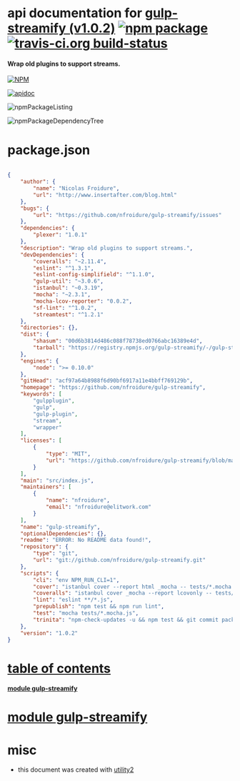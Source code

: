 # api documentation for  [gulp-streamify (v1.0.2)](https://github.com/nfroidure/gulp-streamify)  [![npm package](https://img.shields.io/npm/v/npmdoc-gulp-streamify.svg?style=flat-square)](https://www.npmjs.org/package/npmdoc-gulp-streamify) [![travis-ci.org build-status](https://api.travis-ci.org/npmdoc/node-npmdoc-gulp-streamify.svg)](https://travis-ci.org/npmdoc/node-npmdoc-gulp-streamify)
#### Wrap old plugins to support streams.

[![NPM](https://nodei.co/npm/gulp-streamify.png?downloads=true)](https://www.npmjs.com/package/gulp-streamify)

[![apidoc](https://npmdoc.github.io/node-npmdoc-gulp-streamify/build/screenCapture.buildNpmdoc.browser._2Fhome_2Ftravis_2Fbuild_2Fnpmdoc_2Fnode-npmdoc-gulp-streamify_2Ftmp_2Fbuild_2Fapidoc.html.png)](https://npmdoc.github.io/node-npmdoc-gulp-streamify/build/apidoc.html)

![npmPackageListing](https://npmdoc.github.io/node-npmdoc-gulp-streamify/build/screenCapture.npmPackageListing.svg)

![npmPackageDependencyTree](https://npmdoc.github.io/node-npmdoc-gulp-streamify/build/screenCapture.npmPackageDependencyTree.svg)



# package.json

```json

{
    "author": {
        "name": "Nicolas Froidure",
        "url": "http://www.insertafter.com/blog.html"
    },
    "bugs": {
        "url": "https://github.com/nfroidure/gulp-streamify/issues"
    },
    "dependencies": {
        "plexer": "1.0.1"
    },
    "description": "Wrap old plugins to support streams.",
    "devDependencies": {
        "coveralls": "~2.11.4",
        "eslint": "^1.3.1",
        "eslint-config-simplifield": "^1.1.0",
        "gulp-util": "~3.0.6",
        "istanbul": "~0.3.19",
        "mocha": "~2.3.1",
        "mocha-lcov-reporter": "0.0.2",
        "sf-lint": "^1.0.2",
        "streamtest": "^1.2.1"
    },
    "directories": {},
    "dist": {
        "shasum": "00d6b3814d486c088f78738ed0766abc16389e4d",
        "tarball": "https://registry.npmjs.org/gulp-streamify/-/gulp-streamify-1.0.2.tgz"
    },
    "engines": {
        "node": ">= 0.10.0"
    },
    "gitHead": "acf97a64b8988f6d90bf6917a11e4bbff769129b",
    "homepage": "https://github.com/nfroidure/gulp-streamify",
    "keywords": [
        "gulpplugin",
        "gulp",
        "gulp-plugin",
        "stream",
        "wrapper"
    ],
    "licenses": [
        {
            "type": "MIT",
            "url": "https://github.com/nfroidure/gulp-streamify/blob/master/LICENSE"
        }
    ],
    "main": "src/index.js",
    "maintainers": [
        {
            "name": "nfroidure",
            "email": "nfroidure@elitwork.com"
        }
    ],
    "name": "gulp-streamify",
    "optionalDependencies": {},
    "readme": "ERROR: No README data found!",
    "repository": {
        "type": "git",
        "url": "git://github.com/nfroidure/gulp-streamify.git"
    },
    "scripts": {
        "cli": "env NPM_RUN_CLI=1",
        "cover": "istanbul cover --report html _mocha -- tests/*.mocha.js -R spec -t 5000",
        "coveralls": "istanbul cover _mocha --report lcovonly -- tests/*.mocha.js -R spec -t 5000 && cat ./coverage/lcov.info | coveralls && rm -rf ./coverage",
        "lint": "eslint **/*.js",
        "prepublish": "npm test && npm run lint",
        "test": "mocha tests/*.mocha.js",
        "trinita": "npm-check-updates -u && npm test && git commit package.json -m \"Dependencies update\" && git push"
    },
    "version": "1.0.2"
}
```



# <a name="apidoc.tableOfContents"></a>[table of contents](#apidoc.tableOfContents)

#### [module gulp-streamify](#apidoc.module.gulp-streamify)



# <a name="apidoc.module.gulp-streamify"></a>[module gulp-streamify](#apidoc.module.gulp-streamify)



# misc
- this document was created with [utility2](https://github.com/kaizhu256/node-utility2)
